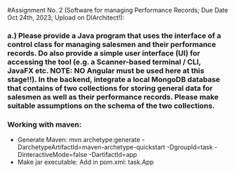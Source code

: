 
#Assignment No. 2 (Software for managing Performance Records; Due Date Oct 24th, 2023; Upload on DIArchitect!):


### a.) Please provide a Java program that uses the interface of a control class for managing salesmen and their performance records. Do also provide a simple user interface (UI) for accessing the tool (e.g. a Scanner-based terminal / CLI, JavaFX etc. NOTE: NO Angular must be used here at this stage!!). In the backend, integrate a local MongoDB database that contains of two collections for storing general data for salesmen as well as their performance records. Please make suitable assumptions on the schema of the two collections.



### Working with maven: 
- Generate Maven:
  mvn archetype:generate -DarchetypeArtifactId=maven-archetype-quickstart -DgroupId=task -DinteractiveMode=false -DartifactId=app      
- Make jar executable:
  Add in pom.xml: <mainClass>task.App</mainClass>

